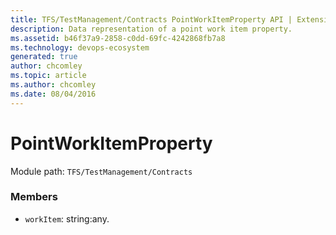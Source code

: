 ```yaml
---
title: TFS/TestManagement/Contracts PointWorkItemProperty API | Extensions for Azure DevOps Services
description: Data representation of a point work item property.
ms.assetid: b46f37a9-2858-c0dd-69fc-4242868fb7a8
ms.technology: devops-ecosystem
generated: true
author: chcomley
ms.topic: article
ms.author: chcomley
ms.date: 08/04/2016
---
```


# PointWorkItemProperty

Module path: `TFS/TestManagement/Contracts`

### Members

* `workItem`: string:any.
